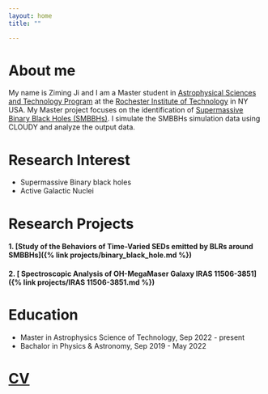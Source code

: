 ```yaml
---
layout: home
title: ""

---
```


# About me

My name is Ziming Ji and I am a Master student in [Astrophysical Sciences and Technology Program](https://www.rit.edu/study/astrophysical-sciences-and-technology-phd) at the [Rochester Institute of Technology](https://www.rit.edu) in NY USA.
My Master project focuses on the identification of [Supermassive Binary Black Holes (SMBBHs)](https://en.wikipedia.org/wiki/Binary_black_hole).
I simulate the SMBBHs simulation data using CLOUDY and analyze the output data.

# Research Interest

- Supermassive Binary black holes
- Active Galactic Nuclei

# Research Projects

#### 1. [Study of the Behaviors of Time-Varied SEDs emitted by BLRs around SMBBHs]({% link projects/binary_black_hole.md %})

#### 2. [ Spectroscopic Analysis of OH-MegaMaser Galaxy IRAS 11506-3851]({% link projects/IRAS 11506-3851.md %})


# Education

* Master in Astrophysics Science of Technology, Sep 2022 - present
* Bachalor in Physics & Astronomy, Sep 2019 - May 2022


# [CV](assests/pdf/CV(Ziming_Ji).pdf)
